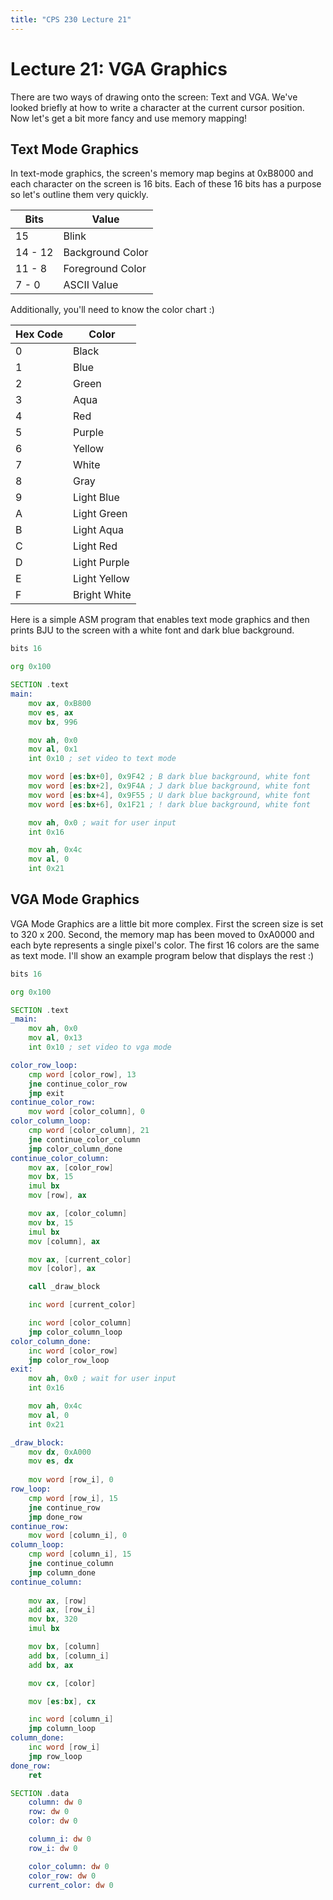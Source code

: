 ```yaml
---
title: "CPS 230 Lecture 21"
---
```


# Lecture 21: VGA Graphics

There are two ways of drawing onto the screen: Text and VGA.  We've looked briefly at how to write a character at the current cursor position.  Now let's get a bit more fancy and use memory mapping!

## Text Mode Graphics

In text-mode graphics, the screen's memory map begins at 0xB8000 and each character on the screen is 16 bits.  Each of these 16 bits has a purpose so let's outline them very quickly.

| Bits | Value |
| --- | --- |
| 15 | Blink | 
| 14 - 12 | Background Color |
| 11 - 8 | Foreground Color |
| 7 - 0 | ASCII Value |

Additionally, you'll need to know the color chart :)

| Hex Code | Color |
| --- | --- |
| 0 | Black |
| 1 | Blue |
| 2 | Green |
| 3 | Aqua |
| 4 | Red |
| 5 | Purple |
| 6 | Yellow |
| 7 | White |
| 8 | Gray |
| 9 | Light Blue |
| A | Light Green |
| B | Light Aqua |
| C | Light Red |
| D | Light Purple |
| E | Light Yellow |
| F | Bright White |

Here is a simple ASM program that enables text mode graphics and then prints BJU to the screen with a white font and dark blue background.

``` asm
bits 16

org 0x100

SECTION .text
main:
	mov ax, 0xB800
	mov es, ax
	mov bx, 996

	mov ah, 0x0
	mov al, 0x1
	int 0x10 ; set video to text mode

	mov word [es:bx+0], 0x9F42 ; B dark blue background, white font
	mov word [es:bx+2], 0x9F4A ; J dark blue background, white font
	mov word [es:bx+4], 0x9F55 ; U dark blue background, white font
	mov word [es:bx+6], 0x1F21 ; ! dark blue background, white font

	mov ah, 0x0 ; wait for user input
	int 0x16

	mov ah, 0x4c
	mov al, 0
	int 0x21
```

## VGA Mode Graphics

VGA Mode Graphics are a little bit more complex.  First the screen size is set to 320 x 200.  Second, the memory map has been moved to 0xA0000 and each byte represents a single pixel's color.  The first 16 colors are the same as text mode.  I'll show an example program below that displays the rest :)

``` asm
bits 16

org 0x100

SECTION .text
_main:
	mov ah, 0x0
	mov al, 0x13
	int 0x10 ; set video to vga mode

color_row_loop:
	cmp word [color_row], 13
	jne continue_color_row
	jmp exit
continue_color_row:
	mov word [color_column], 0
color_column_loop:
	cmp word [color_column], 21
	jne continue_color_column
	jmp color_column_done
continue_color_column:
	mov ax, [color_row]
	mov bx, 15
	imul bx
	mov [row], ax

	mov ax, [color_column]
	mov bx, 15
	imul bx
	mov [column], ax

	mov ax, [current_color]
	mov [color], ax

	call _draw_block

	inc word [current_color]

	inc word [color_column]
	jmp color_column_loop
color_column_done:
	inc word [color_row]
	jmp color_row_loop
exit:
	mov ah, 0x0 ; wait for user input
	int 0x16

	mov ah, 0x4c
	mov al, 0
	int 0x21

_draw_block:
	mov dx, 0xA000
	mov es, dx
	
	mov word [row_i], 0
row_loop:
	cmp word [row_i], 15
	jne continue_row
	jmp done_row
continue_row:
	mov word [column_i], 0
column_loop:
	cmp word [column_i], 15
	jne continue_column
	jmp column_done
continue_column:
	
	mov ax, [row]
	add ax, [row_i]
	mov bx, 320
	imul bx

	mov bx, [column]
	add bx, [column_i]
	add bx, ax

	mov cx, [color]

	mov [es:bx], cx

	inc word [column_i]
	jmp column_loop
column_done:
	inc word [row_i]
	jmp row_loop
done_row:
	ret

SECTION .data
	column: dw 0
	row: dw 0
	color: dw 0

	column_i: dw 0
	row_i: dw 0

	color_column: dw 0
	color_row: dw 0
	current_color: dw 0
```